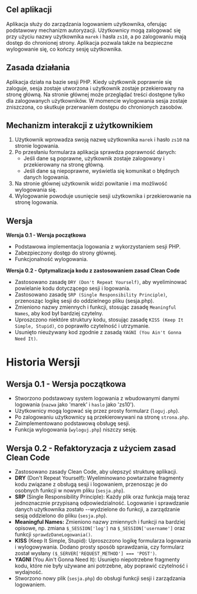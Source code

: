 ## Cel aplikacji
Aplikacja służy do zarządzania logowaniem użytkownika, oferując podstawowy mechanizm autoryzacji. Użytkownicy mogą zalogować się przy użyciu nazwy użytkownika `marek` i hasła `zs10`, a po zalogowaniu mają dostęp do chronionej strony. Aplikacja pozwala także na bezpieczne wylogowanie się, co kończy sesję użytkownika.

## Zasada działania
Aplikacja działa na bazie sesji PHP. Kiedy użytkownik poprawnie się zaloguje, sesja zostaje utworzona i użytkownik zostaje przekierowany na stronę główną. Na stronie głównej może przeglądać treści dostępne tylko dla zalogowanych użytkowników. W momencie wylogowania sesja zostaje zniszczona, co skutkuje przerwaniem dostępu do chronionych zasobów.

## Mechanizm interakcji z użytkownikiem
1. Użytkownik wprowadza swoją nazwę użytkownika `marek` i hasło `zs10` na stronie logowania.
2. Po przesłaniu formularza aplikacja sprawdza poprawność danych:
   - Jeśli dane są poprawne, użytkownik zostaje zalogowany i przekierowany na stronę główną.
   - Jeśli dane są niepoprawne, wyświetla się komunikat o błędnych danych logowania.
3. Na stronie głównej użytkownik widzi powitanie i ma możliwość wylogowania się.
4. Wylogowanie powoduje usunięcie sesji użytkownika i przekierowanie na stronę logowania.

## Wersja
**Wersja 0.1 - Wersja początkowa**

- Podstawowa implementacja logowania z wykorzystaniem sesji PHP.
- Zabezpieczony dostęp do strony głównej.
- Funkcjonalność wylogowania.

**Wersja 0.2 - Optymalizacja kodu z zastosowaniem zasad Clean Code**
- Zastosowano zasadę `DRY (Don't Repeat Yourself)`, aby wyeliminować powielanie kodu dotyczącego sesji i logowania.
- Zastosowano zasadę `SRP (Single Responsibility Principle)`, przenosząc logikę sesji do oddzielnego pliku (sesja.php).
- Zmieniono nazwy zmiennych i funkcji, stosując zasadę `Meaningful Names`, aby kod był bardziej czytelny.
- Uproszczono niektóre struktury kodu, stosując zasadę `KISS (Keep It Simple, Stupid)`, co poprawiło czytelność i utrzymanie.
- Usunięto nieużywany kod zgodnie z zasadą `YAGNI (You Ain't Gonna Need It)`.

 
# Historia Wersji

## Wersja 0.1 - Wersja początkowa
- Stworzono podstawowy system logowania z wbudowanymi danymi logowania (`nazwa` jako 'marek' i `haslo` jako 'zs10').
- Użytkownicy mogą logować się przez prosty formularz (`loguj.php`).
- Po zalogowaniu użytkownicy są przekierowywani na stronę `strona.php`.
- Zaimplementowano podstawową obsługę sesji.
- Funkcja wylogowania (`wyloguj.php`) niszczy sesję.

## Wersja 0.2 - Refaktoryzacja z użyciem zasad Clean Code
- Zastosowano zasady Clean Code, aby ulepszyć strukturę aplikacji.
- **DRY** (Don't Repeat Yourself): Wyeliminowano powtarzalne fragmenty kodu związane z obsługą sesji i logowaniem, przenosząc je do osobnych funkcji w nowym pliku (`sesja.php`).
- **SRP** (Single Responsibility Principle): Każdy plik oraz funkcja mają teraz jednoznacznie przypisaną odpowiedzialność. Logowanie i sprawdzanie danych użytkownika zostało --wydzielone do funkcji, a zarządzanie sesją oddzielono do pliku (`sesja.php`).
- **Meaningful Names:** Zmieniono nazwy zmiennych i funkcji na bardziej opisowe, np. zmiana `$_SESSION['log']` na `$_SESSION['username']` oraz funkcji `sprawdzDaneLogowania()`.
- **KISS** (Keep It Simple, Stupid): Uproszczono logikę formularza logowania i wylogowywania. Dodano prosty sposób sprawdzania, czy formularz został wysłany `($_SERVER['REQUEST_METHOD'] === 'POST')`.
- **YAGNI** (You Ain't Gonna Need It): Usunięto niepotrzebne fragmenty kodu, które nie były używane ani potrzebne, aby poprawić czytelność i wydajność.
- Stworzono nowy plik (`sesja.php`) do obsługi funkcji sesji i zarządzania logowaniem.

